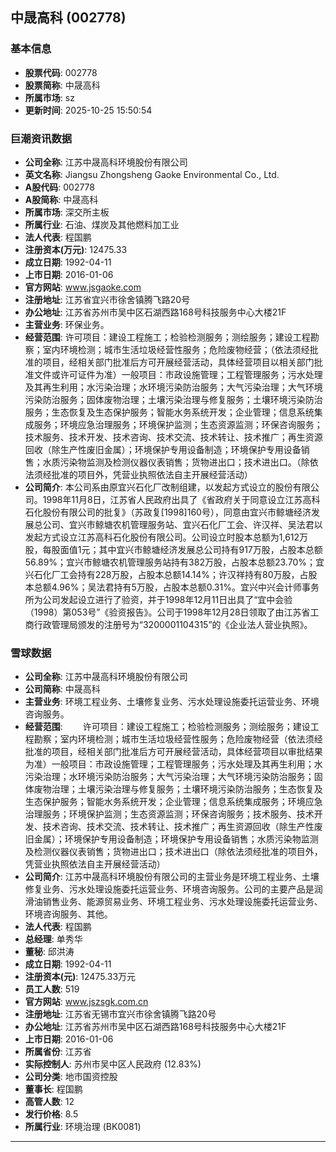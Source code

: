 ## 中晟高科 (002778)

### 基本信息

- **股票代码**: 002778
- **股票简称**: 中晟高科
- **所属市场**: sz
- **更新时间**: 2025-10-25 15:50:54

### 巨潮资讯数据

- **公司全称**: 江苏中晟高科环境股份有限公司
- **英文名称**: Jiangsu Zhongsheng Gaoke Environmental Co., Ltd.
- **A股代码**: 002778
- **A股简称**: 中晟高科
- **所属市场**: 深交所主板
- **所属行业**: 石油、煤炭及其他燃料加工业
- **法人代表**: 程国鹏
- **注册资本(万元)**: 12475.33
- **成立日期**: 1992-04-11
- **上市日期**: 2016-01-06
- **官方网站**: www.jsgaoke.com
- **注册地址**: 江苏省宜兴市徐舍镇腾飞路20号
- **办公地址**: 江苏省苏州市吴中区石湖西路168号科技服务中心大楼21F
- **主营业务**: 环保业务。
- **经营范围**: 许可项目：建设工程施工；检验检测服务；测绘服务；建设工程勘察；室内环境检测；城市生活垃圾经营性服务；危险废物经营；（依法须经批准的项目，经相关部门批准后方可开展经营活动，具体经营项目以相关部门批准文件或许可证件为准）一般项目：市政设施管理；工程管理服务；污水处理及其再生利用；水污染治理；水环境污染防治服务；大气污染治理；大气环境污染防治服务；固体废物治理；土壤污染治理与修复服务；土壤环境污染防治服务；生态恢复及生态保护服务；智能水务系统开发；企业管理；信息系统集成服务；环境应急治理服务；环境保护监测；生态资源监测；环保咨询服务；技术服务、技术开发、技术咨询、技术交流、技术转让、技术推广；再生资源回收（除生产性废旧金属）；环境保护专用设备制造；环境保护专用设备销售；水质污染物监测及检测仪器仪表销售；货物进出口；技术进出口。（除依法须经批准的项目外，凭营业执照依法自主开展经营活动）
- **公司简介**: 本公司系由原宜兴石化厂改制组建，以发起方式设立的股份有限公司。1998年11月8日，江苏省人民政府出具了《省政府关于同意设立江苏高科石化股份有限公司的批复》（苏政复[1998]160号），同意由宜兴市鲸塘经济发展总公司、宜兴市鲸塘农机管理服务站、宜兴石化厂工会、许汉祥、吴法君以发起方式设立江苏高科石化股份有限公司。公司设立时股本总额为1,612万股，每股面值1元；其中宜兴市鲸塘经济发展总公司持有917万股，占股本总额56.89%；宜兴市鲸塘农机管理服务站持有382万股，占股本总额23.70%；宜兴石化厂工会持有228万股，占股本总额14.14%；许汉祥持有80万股，占股本总额4.96%；吴法君持有5万股，占股本总额0.31%。宜兴中兴会计师事务所为公司发起设立进行了验资，并于1998年12月11日出具了“宜中会验（1998）第053号”《验资报告》。公司于1998年12月28日领取了由江苏省工商行政管理局颁发的注册号为“3200001104315”的《企业法人营业执照》。

### 雪球数据

- **公司全称**: 江苏中晟高科环境股份有限公司
- **公司简称**: 中晟高科
- **主营业务**: 环境工程业务、土壤修复业务、污水处理设施委托运营业务、环境咨询服务。
- **经营范围**: 　　许可项目：建设工程施工；检验检测服务；测绘服务；建设工程勘察；室内环境检测；城市生活垃圾经营性服务；危险废物经营（依法须经批准的项目，经相关部门批准后方可开展经营活动，具体经营项目以审批结果为准）一般项目：市政设施管理；工程管理服务；污水处理及其再生利用；水污染治理；水环境污染防治服务；大气污染治理；大气环境污染防治服务；固体废物治理；土壤污染治理与修复服务；土壤环境污染防治服务；生态恢复及生态保护服务；智能水务系统开发；企业管理；信息系统集成服务；环境应急治理服务；环境保护监测；生态资源监测；环保咨询服务；技术服务、技术开发、技术咨询、技术交流、技术转让、技术推广；再生资源回收（除生产性废旧金属）；环境保护专用设备制造；环境保护专用设备销售；水质污染物监测及检测仪器仪表销售；货物进出口；技术进出口（除依法须经批准的项目外，凭营业执照依法自主开展经营活动）
- **公司简介**: 江苏中晟高科环境股份有限公司的主营业务是环境工程业务、土壤修复业务、污水处理设施委托运营业务、环境咨询服务。公司的主要产品是润滑油销售业务、能源贸易业务、环境工程业务、污水处理设施委托运营业务、环境咨询服务、其他。
- **法人代表**: 程国鹏
- **总经理**: 单秀华
- **董秘**: 邱洪涛
- **成立日期**: 1992-04-11
- **注册资本(元)**: 12475.33万元
- **员工人数**: 519
- **官方网站**: www.jszsgk.com.cn
- **注册地址**: 江苏省无锡市宜兴市徐舍镇腾飞路20号
- **办公地址**: 江苏省苏州市吴中区石湖西路168号科技服务中心大楼21F
- **上市日期**: 2016-01-06
- **所属省份**: 江苏省
- **实际控制人**: 苏州市吴中区人民政府 (12.83%)
- **公司分类**: 地市国资控股
- **董事长**: 程国鹏
- **高管人数**: 12
- **发行价格**: 8.5
- **所属行业**: 环境治理 (BK0081)

---
